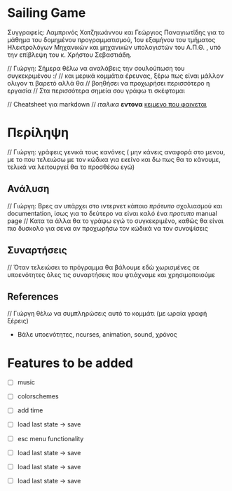 # Sailing Game
Συγγραφείς: Λαμπρινός Χατζηιωάννου και Γεώργιος Παναγιωτίδης για το μάθημα
του δομημένου προγραμματισμού, 1ου εξαμήνου του τμήματος Ηλεκτρολόγων Μηχανικών
και μηχανικών υπολογιστών του Α.Π.Θ. , υπό την επίβλεψη του κ. Χρήστου
Σεβαστιάδη.

// Γιώργη: Σήμερα θέλω να αναλάβεις την σουλούπωση του συγκεκριμένου :/
// και μερικά κομμάτια έρευνας, ξέρω πως είναι μάλλον ολιγον τι βαρετό αλλά θα
// βοηθήσει να προχωρήσει περισσότερο η εργασία
// Στα περισσότερα σημεία σου γράφω τι σκέφτομαι

// Cheatsheet για markdown
// *ιταλικα* **εντονα** [κειμενο που φαινεται](link)

# Περίληψη
// Γιώργη: γράφεις γενικά τους κανόνες ( μην κάνεις αναφορά στο μενου, με το που
τελειώσω με τον κώδικα για εκείνο και δω πως θα το κάνουμε, τελικά να
λειτουργεί θα το προσθέσω εγώ)

## Ανάλυση

// Γιώργη: Βρες αν υπάρχει στο ιντερνετ κάποιο *πρότυπο* σχολιασμού και 
documentation, ίσως για το δεύτερο να είναι καλό ένα *προτυπο* manual page
// Κατα τα άλλα θα το γράψω εγώ το συγκεκριμένο, καθώς θα είναι πιο δυσκολο για
σενα αν προχωρήσω τον κώδικά να τον συνοψίσεις

## Συναρτήσεις 
// Όταν τελειώσει το πρόγραμμα θα βάλουμε εδώ χωρισμένες σε υποενότητες όλες
τις συναρτήσεις που φτιάχναμε και χρησιμοποιούμε

## References 
// Γιώργη θέλω να συμπληρώσεις αυτό το κομμάτι (με ωραία γραφή ξέρεις)
- Βάλε υποενότητες, ncurses, animation, sound, χρόνος

# Features to be added
- [ ] music
- [ ] colorschemes
- [ ] add time
- [ ] load last state -> save
- [ ] esc menu functionality
- [ ] load last state -> save
- [ ] load last state -> save
- [ ] load last state -> save


